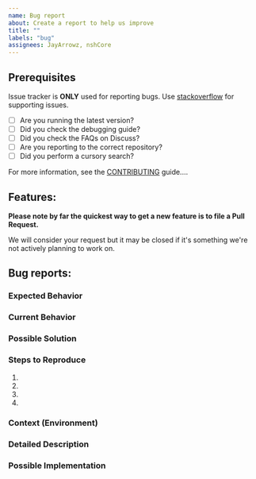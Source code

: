 ```yaml
---
name: Bug report
about: Create a report to help us improve
title: ""
labels: "bug"
assignees: JayArrowz, nshCore
---
```


## Prerequisites

Issue tracker is **ONLY** used for reporting bugs. Use [stackoverflow](https://stackoverflow.com) for supporting issues.

- [ ] Are you running the latest version?
- [ ] Did you check the debugging guide?
- [ ] Did you check the FAQs on Discuss?
- [ ] Are you reporting to the correct repository?
- [ ] Did you perform a cursory search?

For more information, see the [CONTRIBUTING](https://github.com/atlascity/Community/blob/master/CONTRIBUTING.md) guide....

## Features:

**Please note by far the quickest way to get a new feature is to file a Pull Request.**

We will consider your request but it may be closed if it's something we're not actively planning to work on.

<!--- Provide a general summary of the issue in the Title above -->

## Bug reports:

### Expected Behavior

<!--- Tell us what should happen -->

### Current Behavior

<!--- Tell us what happens instead of the expected behavior -->

### Possible Solution

<!--- Not obligatory, but suggest a fix/reason for the bug, -->

### Steps to Reproduce

<!--- Provide a link to a live example, or an unambiguous set of steps to -->
<!--- reproduce this bug. Include code to reproduce, if relevant -->

1.
2.
3.
4.

### Context (Environment)

<!--- How has this issue affected you? What are you trying to accomplish? -->
<!--- Please describe the hardware you are running the solution on (for example run dxdiag on windows). -->
<!--- Providing context helps us come up with a solution that is most useful in the real world -->

<!--- Provide a general summary of the issue in the Title above -->

### Detailed Description

<!--- Provide a detailed description of the change or addition you are proposing -->

### Possible Implementation

<!--- Not obligatory, but suggest an idea for implementing addition or change -->
